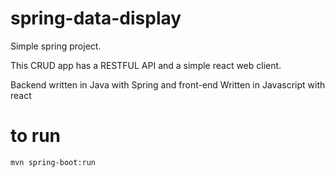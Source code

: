 # spring-data-display

Simple spring project.

This CRUD app has a RESTFUL API and a simple react web client.

Backend written in Java with Spring and front-end Written in Javascript with react


# to run

```
mvn spring-boot:run
```
